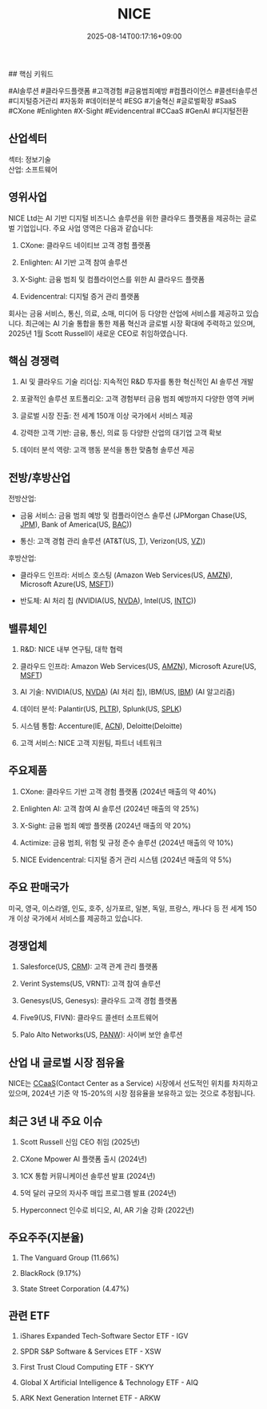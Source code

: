﻿---
title: "NICE"
date: 2025-08-14T00:17:16+09:00
lastmod: 2025-08-14T00:17:16+09:00
type: docs
sidebar:
  open: true
weight: 613
---
<div style="display:none">
  <meta property="article:published_time" content="2025-08-13T15:17:16Z" />
  <meta property="article:modified_time" content="2025-08-13T15:17:16Z" />
</div>
## 핵심 키워드

#AI솔루션 #클라우드플랫폼 #고객경험 #금융범죄예방 #컴플라이언스 #콜센터솔루션 #디지털증거관리 #자동화 #데이터분석 #ESG #기술혁신 #글로벌확장 #SaaS #CXone #Enlighten #X-Sight #Evidencentral #CCaaS #GenAI #디지털전환

## 산업섹터

섹터: 정보기술  
산업: 소프트웨어

## 영위사업

NICE Ltd는 AI 기반 디지털 비즈니스 솔루션을 위한 클라우드 플랫폼을 제공하는 글로벌 기업입니다. 주요 사업 영역은 다음과 같습니다:

1. CXone: 클라우드 네이티브 고객 경험 플랫폼
    
2. Enlighten: AI 기반 고객 참여 솔루션
    
3. X-Sight: 금융 범죄 및 컴플라이언스를 위한 AI 클라우드 플랫폼
    
4. Evidencentral: 디지털 증거 관리 플랫폼

회사는 금융 서비스, 통신, 의료, 소매, 미디어 등 다양한 산업에 서비스를 제공하고 있습니다. 최근에는 AI 기술 통합을 통한 제품 혁신과 글로벌 시장 확대에 주력하고 있으며, 2025년 1월 Scott Russell이 새로운 CEO로 취임하였습니다.

## 핵심 경쟁력

1. AI 및 클라우드 기술 리더십: 지속적인 R&D 투자를 통한 혁신적인 AI 솔루션 개발
    
2. 포괄적인 솔루션 포트폴리오: 고객 경험부터 금융 범죄 예방까지 다양한 영역 커버
    
3. 글로벌 시장 진출: 전 세계 150개 이상 국가에서 서비스 제공
    
4. 강력한 고객 기반: 금융, 통신, 의료 등 다양한 산업의 대기업 고객 확보
    
5. 데이터 분석 역량: 고객 행동 분석을 통한 맞춤형 솔루션 제공

## 전방/후방산업

전방산업:

- 금융 서비스: 금융 범죄 예방 및 컴플라이언스 솔루션 (JPMorgan Chase(US, [JPM](/company-analysis/jpm/)), Bank of America(US, [BAC](/company-analysis/bac/)))
    
- 통신: 고객 경험 관리 솔루션 (AT&T(US, [T](/company-analysis/t/)), Verizon(US, [VZ](/company-analysis/vz/)))

후방산업:

- 클라우드 인프라: 서비스 호스팅 (Amazon Web Services(US, [AMZN](/company-analysis/amzn/)), Microsoft Azure(US, [MSFT](/company-analysis/msft/)))
    
- 반도체: AI 처리 칩 (NVIDIA(US, [NVDA](/company-analysis/nvda/)), Intel(US, [INTC](/company-analysis/intc/)))

## 밸류체인

1. R&D: NICE 내부 연구팀, 대학 협력
    
2. 클라우드 인프라: Amazon Web Services(US, [AMZN](/company-analysis/amzn/)), Microsoft Azure(US, [MSFT](/company-analysis/msft/))
    
3. AI 기술: NVIDIA(US, [NVDA](/company-analysis/nvda/)) (AI 처리 칩), IBM(US, [IBM](/company-analysis/ibm/)) (AI 알고리즘)
    
4. 데이터 분석: Palantir(US, [PLTR](/company-analysis/pltr/)), Splunk(US, [SPLK](/company-analysis/splk/))
    
5. 시스템 통합: Accenture(IE, [ACN](/company-analysis/acn/)), Deloitte(Deloitte)
    
6. 고객 서비스: NICE 고객 지원팀, 파트너 네트워크

## 주요제품

1. CXone: 클라우드 기반 고객 경험 플랫폼 (2024년 매출의 약 40%)
    
2. Enlighten AI: 고객 참여 AI 솔루션 (2024년 매출의 약 25%)
    
3. X-Sight: 금융 범죄 예방 플랫폼 (2024년 매출의 약 20%)
    
4. Actimize: 금융 범죄, 위험 및 규정 준수 솔루션 (2024년 매출의 약 10%)
    
5. NICE Evidencentral: 디지털 증거 관리 시스템 (2024년 매출의 약 5%)

## 주요 판매국가

미국, 영국, 이스라엘, 인도, 호주, 싱가포르, 일본, 독일, 프랑스, 캐나다 등 전 세계 150개 이상 국가에서 서비스를 제공하고 있습니다.

## 경쟁업체

1. Salesforce(US, [CRM](/company-analysis/crm/)): 고객 관계 관리 플랫폼
    
2. Verint Systems(US, VRNT): 고객 참여 솔루션
    
3. Genesys(US, Genesys): 클라우드 고객 경험 플랫폼
    
4. Five9(US, FIVN): 클라우드 콜센터 소프트웨어
    
5. Palo Alto Networks(US, [PANW](/company-analysis/panw/)): 사이버 보안 솔루션

## 산업 내 글로벌 시장 점유율

NICE는 [CCaaS](/industry-study/ccaas/)(Contact Center as a Service) 시장에서 선도적인 위치를 차지하고 있으며, 2024년 기준 약 15-20%의 시장 점유율을 보유하고 있는 것으로 추정됩니다.

## 최근 3년 내 주요 이슈

1. Scott Russell 신임 CEO 취임 (2025년)
    
2. CXone Mpower AI 플랫폼 출시 (2024년)
    
3. 1CX 통합 커뮤니케이션 솔루션 발표 (2024년)
    
4. 5억 달러 규모의 자사주 매입 프로그램 발표 (2024년)
    
5. Hyperconnect 인수로 비디오, AI, AR 기술 강화 (2022년)

## 주요주주(지분율)

1. The Vanguard Group (11.66%)
    
2. BlackRock (9.17%)
    
3. State Street Corporation (4.47%)

## 관련 ETF

1. iShares Expanded Tech-Software Sector ETF - IGV
    
2. SPDR S&P Software & Services ETF - XSW
    
3. First Trust Cloud Computing ETF - SKYY
    
4. Global X Artificial Intelligence & Technology ETF - AIQ
    
5. ARK Next Generation Internet ETF - ARKW
